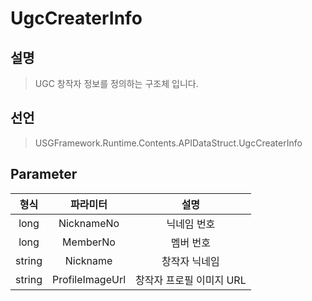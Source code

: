 # UgcCreaterInfo

## 설명
> UGC 창작자 정보를 정의하는 구조체 입니다.
## 선언
> USGFramework.Runtime.Contents.APIDataStruct.UgcCreaterInfo
## Parameter
| **형식** |    **파라미터**     |     **설명**      |
|:------:|:---------------:|:---------------:|
|  long  |   NicknameNo    |     닉네임 번호      |
|  long  |    MemberNo     |      멤버 번호      |
| string |    Nickname     |     창작자 닉네임     |
| string | ProfileImageUrl | 창작자 프로필 이미지 URL |

